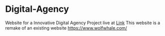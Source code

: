 # Digital-Agency

Website for a Innovative Digital Agency
Project live at [Link](https://monsters-and-silk.web.app)
This website is a remake of an existing website https://www.wolfwhale.com/

